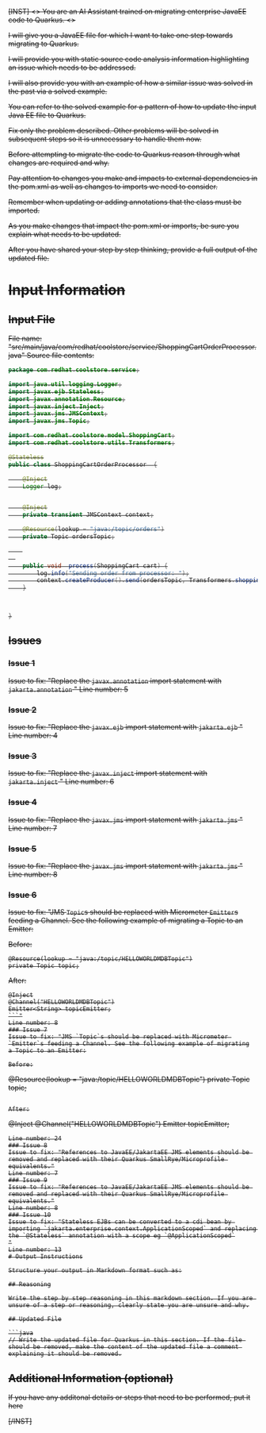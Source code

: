 
<s>[INST] <<SYS>>
You are an AI Assistant trained on migrating enterprise JavaEE code to Quarkus.
<</SYS>>

I will give you a JavaEE file for which I want to take one step towards migrating to Quarkus.

I will provide you with static source code analysis information highlighting an issue which needs to be addressed.

I will also provide you with an example of how a similar issue was solved in the past via a solved example.

You can refer to the solved example for a pattern of how to update the input Java EE file to Quarkus.

Fix only the problem described. Other problems will be solved in subsequent steps so it is unnecessary to handle them now.

Before attempting to migrate the code to Quarkus reason through what changes are required and why.

Pay attention to changes you make and impacts to external dependencies in the pom.xml as well as changes to imports we need to consider.

Remember when updating or adding annotations that the class must be imported.

As you make changes that impact the pom.xml or imports, be sure you explain what needs to be updated.

After you have shared your step by step thinking, provide a full output of the updated file.
# Input Information

## Input File

File name: "src/main/java/com/redhat/coolstore/service/ShoppingCartOrderProcessor.java"
Source file contents:
```java
package com.redhat.coolstore.service;

import java.util.logging.Logger;
import javax.ejb.Stateless;
import javax.annotation.Resource;
import javax.inject.Inject;
import javax.jms.JMSContext;
import javax.jms.Topic;

import com.redhat.coolstore.model.ShoppingCart;
import com.redhat.coolstore.utils.Transformers;

@Stateless
public class ShoppingCartOrderProcessor  {

    @Inject
    Logger log;


    @Inject
    private transient JMSContext context;

    @Resource(lookup = "java:/topic/orders")
    private Topic ordersTopic;

    
  
    public void  process(ShoppingCart cart) {
        log.info("Sending order from processor: ");
        context.createProducer().send(ordersTopic, Transformers.shoppingCartToJson(cart));
    }



}

```

## Issues

### Issue 1
Issue to fix: "Replace the `javax.annotation` import statement with `jakarta.annotation` "
Line number: 5
### Issue 2
Issue to fix: "Replace the `javax.ejb` import statement with `jakarta.ejb` "
Line number: 4
### Issue 3
Issue to fix: "Replace the `javax.inject` import statement with `jakarta.inject` "
Line number: 6
### Issue 4
Issue to fix: "Replace the `javax.jms` import statement with `jakarta.jms` "
Line number: 7
### Issue 5
Issue to fix: "Replace the `javax.jms` import statement with `jakarta.jms` "
Line number: 8
### Issue 6
Issue to fix: "JMS `Topic`s should be replaced with Micrometer `Emitter`s feeding a Channel. See the following example of migrating
 a Topic to an Emitter:
 
 Before:
 ```
 @Resource(lookup = "java:/topic/HELLOWORLDMDBTopic")
 private Topic topic;
 ```
 
 After:
 ```
 @Inject
 @Channel("HELLOWORLDMDBTopic")
 Emitter<String> topicEmitter;
 ```"
Line number: 8
### Issue 7
Issue to fix: "JMS `Topic`s should be replaced with Micrometer `Emitter`s feeding a Channel. See the following example of migrating
 a Topic to an Emitter:
 
 Before:
 ```
 @Resource(lookup = "java:/topic/HELLOWORLDMDBTopic")
 private Topic topic;
 ```
 
 After:
 ```
 @Inject
 @Channel("HELLOWORLDMDBTopic")
 Emitter<String> topicEmitter;
 ```"
Line number: 24
### Issue 8
Issue to fix: "References to JavaEE/JakartaEE JMS elements should be removed and replaced with their Quarkus SmallRye/Microprofile equivalents."
Line number: 7
### Issue 9
Issue to fix: "References to JavaEE/JakartaEE JMS elements should be removed and replaced with their Quarkus SmallRye/Microprofile equivalents."
Line number: 8
### Issue 10
Issue to fix: "Stateless EJBs can be converted to a cdi bean by importing `jakarta.enterprise.context.ApplicationScoped` and replacing the `@Stateless` annotation with a scope eg `@ApplicationScoped`
"
Line number: 13
# Output Instructions

Structure your output in Markdown format such as:

## Reasoning

Write the step by step reasoning in this markdown section. If you are unsure of a step or reasoning, clearly state you are unsure and why.

## Updated File

```java
// Write the updated file for Quarkus in this section. If the file should be removed, make the content of the updated file a comment explaining it should be removed.
```

## Additional Information (optional)

If you have any additonal details or steps that need to be performed, put it here

[/INST]
